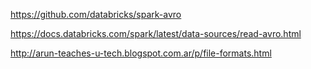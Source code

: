 https://github.com/databricks/spark-avro

https://docs.databricks.com/spark/latest/data-sources/read-avro.html

http://arun-teaches-u-tech.blogspot.com.ar/p/file-formats.html
